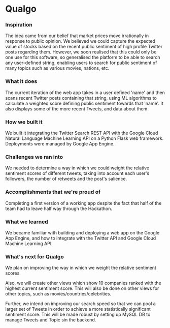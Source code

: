 # Qualgo
### Inspiration
The idea came from our belief that market prices move irrationally in response to public opinion. We believed we could capture the expected value of stocks based on the recent public sentiment of high profile Twitter posts regarding them. However, we soon realised that this could only be one use for this software, so generalised the platform to be able to search any user-defined string, enabling users to search for public sentiment of many topics such as various movies, nations, etc.

### What it does
The current iteration of the web app takes in a user defined 'name' and then scans recent Twitter posts containing that string, using ML algorithms to calculate a weighted score defining public sentiment towards that 'name'. It also displays some of the more recent Tweets, and data about them.

### How we built it
We built it integrating the Twitter Search REST API with the Google Cloud Natural Language Machine Learning API on a Python Flask web framework. Deployments were managed by Google App Engine.

### Challenges we ran into
We needed to determine a way in which we could weight the relative sentiment scores of different tweets, taking into account each user's followers, the number of retweets and the post's salience.

### Accomplishments that we're proud of
Completing a first version of a working app despite the fact that half of the team had to leave half way through the Hackathon.

### What we learned
We became familiar with building and deploying a web app on the Google App Engine, and how to integrate with the Twitter API and Google Cloud Machine Learning API.

### What's next for Qualgo
We plan on improving the way in which we weight the relative sentiment scores.

Also, we will create other views which show 10 companies ranked with the highest current sentiment score. This will also be done on other views for other topics, such as movies/countries/celebrities.

Further, we intend on improving our search speed so that we can pool a larger set of Tweets in order to achieve a more statistically significant sentiment score. This will be made robust by setting up MySQL DB to manage Tweets and Topic sin the backend.

